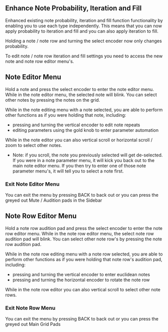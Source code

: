 ## Enhance Note Probability, Iteration and Fill

Enhanced existing note probability, iteration and fill function functionality by enabling you to use each type independently. This means that you can now apply probability to iteration and fill and you can also apply iteration to fill.

Holding a note / note row and turning the select encoder now only changes probability.

To edit note / note row iteration and fill settings you need to access the new note and note row editor menu's.

## Note Editor Menu

Hold a note and press the select encoder to enter the note editor menu. While in the note editor menu, the selected note will blink. You can select other notes by pressing the notes on the grid.

While in the note editing menu with a note selected, you are able to perform other functions as if you were holding that note, including:

- pressing and turning the vertical encoder to edit note repeats
- editing parameters using the gold knob to enter parameter automation

While in the note editor you can also vertical scroll or horizontal scroll / zoom to select other notes. 
- Note: if you scroll, the note you previously selected will get de-selected. If you were in a note parameter menu, it will kick you back out to the main note editor menu. If you then try to enter one of those note parameter menu's, it will tell you to select a note first.

### Exit Note Editor Menu

You can exit the menu by pressing BACK to back out or you can press the greyed out Mute / Audition pads in the Sidebar

## Note Row Editor Menu

Hold a note row audition pad and press the select encoder to enter the note row editor menu. While in the note row editor menu, the select note row audition pad will blink. You can select other note row's by pressing the note row audition pad.

While in the note row editing menu with a note row selected, you are able to perform other functions as if you were holding that note row's audition pad, including:

- pressing and turning the vertical encoder to enter euclidean notes
- pressing and turning the horizontal encoder to rotate the note row

While in the note row editor you can also vertical scroll to select other note rows. 

### Exit Note Row Menu

You can exit the menu by pressing BACK to back out or you can press the greyed out Main Grid Pads
